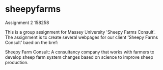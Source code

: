 # sheepyfarms
Assignment 2 158258

This is a group assignment for Massey University 'Sheepy Farms Consult'. The assignment is to create several webpages for our client 
'Sheepy Farms Consult' baed on the bref:


Sheepy Farm Consult:
A consultancy company that works with farmers to develop sheep farm system changes based on science to improve sheep production.
